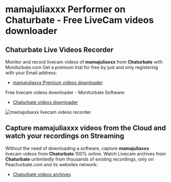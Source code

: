# mamajuliaxxx Performer on Chaturbate - Free LiveCam videos downloader

## Chaturbate Live Videos Recorder

Monitor and record livecam videos of **mamajuliaxxx** from **Chaturbate** with Moniturbate.com
Get a premium trial for free by just and only registering with your Email address:
* [mamajuliaxxx Premium videos downloader](https://moniturbate.com/request-demo-licence-key.html)

Free livecam videos downloader - Moniturbate Software:
* [Chaturbate videos downloader](https://moniturbate.com/moniturbate-download-software.html)

![mamajuliaxxx livecam videos recorder](https://peachurnet.com/templates/moniturbate-software.png)


## Capture mamajuliaxxx videos from the Cloud and watch your recordings on Streaming

Without the need of downloading a software, capture **mamajuliaxxx** livecam videos from **Chaturbate** 100% online.
Watch Livecam archives from **Chaturbate** unlimitedly from thousands of existing recordings, only on Peachurbate.com and its websites network:
* [Chaturbate videos archives](https://peachurnet.com/)